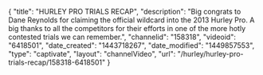 {
    "title": "HURLEY PRO TRIALS RECAP",
    "description": "Big congrats to Dane Reynolds for claiming the official wildcard into the 2013 Hurley Pro. A big thanks to all the competitors for their efforts in one of the more hotly contested trials we can remember.",
    "channelid": "158318",
    "videoid": "6418501",
    "date_created": "1443718267",
    "date_modified": "1449857553",
    "type": "captivate",
    "layout": "channelVideo",
    "url": "\/hurley\/hurley-pro-trials-recap\/158318-6418501"
}